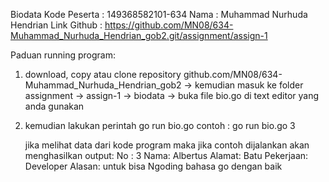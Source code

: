Biodata 
Kode Peserta	: 149368582101-634
Nama			: Muhammad Nurhuda Hendrian
Link Github  : https://github.com/MN08/634-Muhammad_Nurhuda_Hendrian_gob2.git/assignment/assign-1

Paduan running program: 
1. download, copy atau clone repository github.com/MN08/634-Muhammad_Nurhuda_Hendrian_gob2
    -> kemudian masuk ke folder assignment -> assign-1 -> biodata
    -> buka file bio.go di text editor yang anda gunakan

2. kemudian lakukan perintah go run bio.go <angka>
    contoh : go run bio.go 3

    jika melihat data dari kode program maka jika contoh dijalankan akan menghasilkan output:
    No : 3
    Nama: Albertus
    Alamat: Batu
    Pekerjaan: Developer
    Alasan: untuk bisa Ngoding bahasa go dengan baik